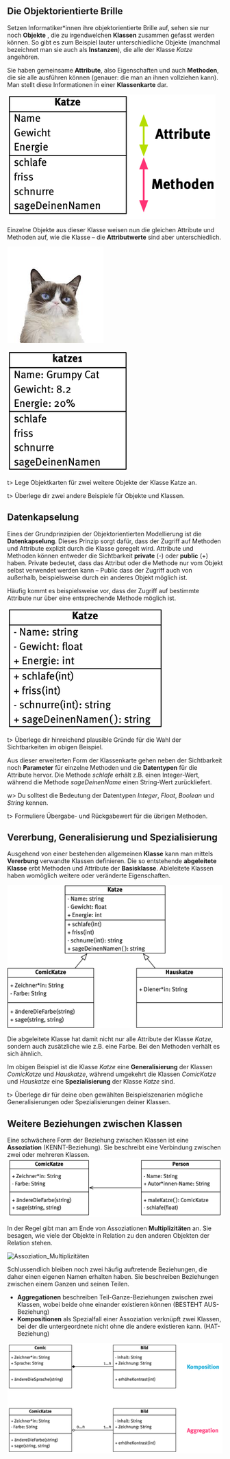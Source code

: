## Die Objektorientierte Brille

Setzen Informatiker\*innen ihre objektorientierte Brille auf, sehen sie nur noch **Objekte** , die zu irgendwelchen **Klassen** zusammen gefasst werden können. So gibt es zum Beispiel lauter unterschiedliche  Objekte (manchmal bezeichnet man sie auch als **Instanzen**), die alle der Klasse *Katze* angehören. 

Sie haben gemeinsame **Attribute**, also Eigenschaften und auch **Methoden**, die sie alle ausführen können (genauer: die man an ihnen vollziehen kann). Man stellt diese Informationen in einer **Klassenkarte** dar.

![Klassenkarte](img/Klassenkarte.png)

Einzelne Objekte aus dieser Klasse weisen nun die gleichen Attribute und Methoden auf, wie die Klasse – die **Attributwerte** sind aber unterschiedlich. 

![Grumpy](img/Grumpy.jpeg)

![katze1](img/katze1.png)



t> Lege Objektkarten für zwei weitere Objekte der Klasse Katze an.

t> Überlege dir zwei andere Beispiele für Objekte und Klassen.



## Datenkapselung

Eines der Grundprinzipien der Objektorientierten Modellierung ist die **Datenkapselung**. Dieses Prinzip sorgt dafür, dass der Zugriff auf Methoden und Attribute explizit durch die Klasse geregelt wird. Attribute und Methoden können entweder die Sichtbarkeit **private** (-) oder **public** (+) haben. Private bedeutet, dass das Attribut oder die Methode nur vom Objekt selbst verwendet werden kann – Public dass der Zugriff auch von außerhalb, beispielsweise durch ein anderes Objekt möglich ist.

Häufig kommt es beispielsweise vor, dass der Zugriff auf bestimmte Attribute nur über eine entsprechende Methode möglich ist. 

![katze_datenkapselung](img/katze_datenkapselung.png)

t> Überlege dir hinreichend plausible Gründe für die Wahl der Sichtbarkeiten im obigen Beispiel.

Aus dieser erweiterten Form der Klassenkarte gehen neben der Sichtbarkeit noch **Parameter** für einzelne Methoden und die **Datentypen** für die Attribute hervor. Die Methode *schlafe* erhält z.B. einen Integer-Wert, während die Methode *sageDeinenName* einen String-Wert zurückliefert. 

w> Du solltest die Bedeutung der Datentypen *Integer*, *Float*, *Boolean* und *String* kennen.

t> Formuliere Übergabe- und Rückgabewert für die übrigen Methoden.



## Vererbung, Generalisierung und Spezialisierung

Ausgehend von einer bestehenden allgemeinen **Klasse** kann man mittels **Vererbung** verwandte Klassen definieren. Die so entstehende **abgeleitete Klasse** erbt Methoden und Attribute der **Basisklasse**. Ableleitete Klassen haben womöglich weitere oder veränderte Eigenschaften. 

![Vererbung2](img/Vererbung2.png)

Die abgeleitete Klasse hat damit nicht nur alle Attribute der Klasse *Katze*, sondern auch zusätzliche wie z.B. eine Farbe. Bei den Methoden verhält es sich ähnlich. 

Im obigen Beispiel ist die Klasse *Katze* eine **Generalisierung** der Klassen *ComicKatze* und *Hauskatze*, während umgekehrt die Klassen *ComicKatze* und *Hauskatze* eine **Spezialisierung** der Klasse *Katze* sind.

t> Überlege dir für deine oben gewählten Beispielszenarien mögliche Generalisierungen oder Spezialisierungen deiner Klassen.

## Weitere Beziehungen zwischen Klassen

Eine schwächere Form der Beziehung zwischen Klassen ist eine **Assoziation** (KENNT-Beziehung). Sie beschreibt eine Verbindung zwischen zwei oder mehreren Klassen.![Assoziation](img/Assoziation.png)

In der Regel gibt man am Ende von Assoziationen **Multiplizitäten** an. Sie besagen, wie viele der Objekte in Relation zu den anderen Objekten der Relation stehen.

![Assoziation_Multiplizitäten](img/Assoziation_Multiplizitäten.png)

Schlussendlich bleiben noch zwei häufig auftretende Beziehungen, die daher einen eigenen Namen erhalten haben. Sie beschreiben Beziehungen zwischen einem Ganzen und seinen Teilen.

- **Aggregationen** beschreiben Teil-Ganze-Beziehungen zwischen zwei Klassen, wobei beide ohne einander existieren können (BESTEHT AUS-Beziehung)
- **Kompositionen** als Spezialfall einer Assoziation verknüpft zwei Klassen, bei der die untergeordnete nicht ohne die andere existieren kann. (HAT-Beziehung)

![AggregationKomposition](img/AggregationKomposition.png)

